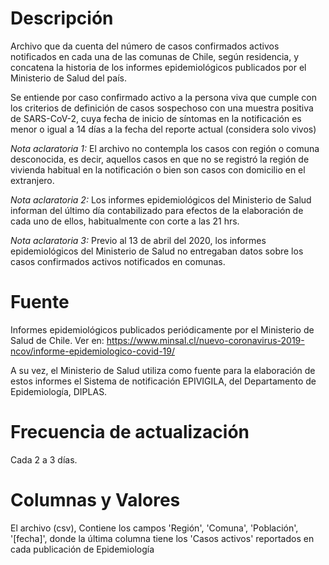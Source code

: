 # Descripción
Archivo que da cuenta del número de casos confirmados activos notificados en cada una de las comunas de Chile, según residencia, y concatena la historia de los informes epidemiológicos publicados por el Ministerio de Salud del país.

Se entiende por caso confirmado activo a la persona viva que cumple con los criterios de definición de casos sospechoso con una muestra positiva de SARS-CoV-2, cuya fecha de inicio de síntomas en la notificación es menor o igual a 14 días a la fecha del reporte actual (considera solo vivos)

*Nota aclaratoria 1:* El archivo no contempla los casos con región o comuna desconocida, es decir, aquellos casos en que no se registró la región de vivienda habitual en la notificación o bien son casos con domicilio en el extranjero.

*Nota aclaratoria 2:* Los informes epidemiológicos del Ministerio de Salud informan del último día contabilizado para efectos de la elaboración de cada uno de ellos, habitualmente con corte a las 21 hrs.

*Nota aclaratoria 3:* Previo al 13 de abril del 2020, los informes epidemiológicos del Ministerio de Salud no entregaban datos sobre los casos confirmados activos notificados en comunas.

# Fuente
Informes epidemiológicos publicados periódicamente por el Ministerio de Salud de Chile. Ver en: https://www.minsal.cl/nuevo-coronavirus-2019-ncov/informe-epidemiologico-covid-19/

A su vez, el Ministerio de Salud utiliza como fuente para la elaboración de estos informes el Sistema de notificación EPIVIGILA, del Departamento de Epidemiología, DIPLAS.
 
# Frecuencia de actualización
Cada 2 a 3 días.

# Columnas y Valores

El archivo (csv), Contiene los campos 'Región', 'Comuna', 'Población', '[fecha]', donde la última columna tiene los 'Casos activos' reportados en cada publicación de Epidemiología
